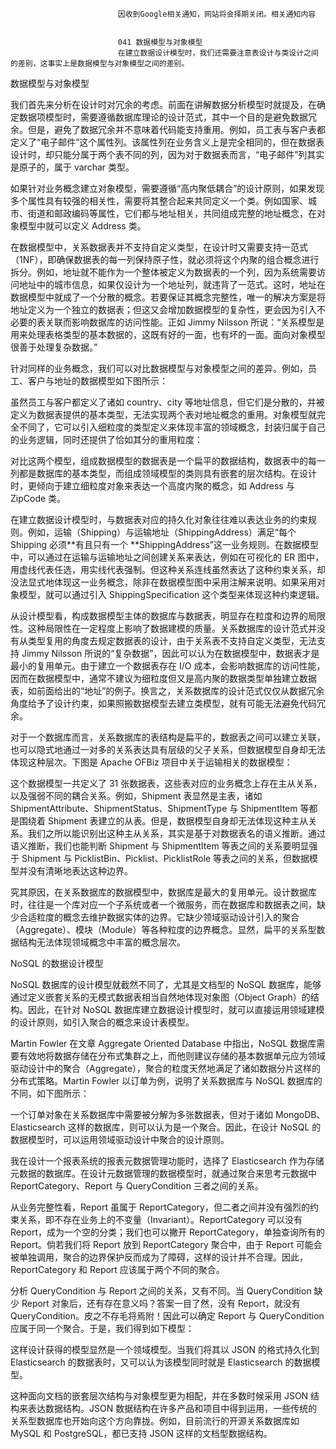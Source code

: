 
                            
                            因收到Google相关通知，网站将会择期关闭。相关通知内容
                            
                            
                            041 数据模型与对象模型
                            在建立数据设计模型时，我们还需要注意表设计与类设计之间的差别，这事实上是数据模型与对象模型之间的差别。

数据模型与对象模型

我们首先来分析在设计时对冗余的考虑。前面在讲解数据分析模型时就提及，在确定数据项模型时，需要遵循数据库理论的设计范式，其中一个目的是避免数据冗余。但是，避免了数据冗余并不意味着代码能支持重用。例如，员工表与客户表都定义了“电子邮件”这个属性列。该属性列在业务含义上是完全相同的，但在数据表设计时，却只能分属于两个表不同的列，因为对于数据表而言，“电子邮件”列其实是原子的，属于 varchar 类型。

如果针对业务概念建立对象模型，需要遵循“高内聚低耦合”的设计原则，如果发现多个属性具有较强的相关性，需要将其整合起来共同定义一个类。例如国家、城市、街道和邮政编码等属性，它们都与地址相关，共同组成完整的地址概念，在对象模型中就可以定义 Address 类。

在数据模型中，关系数据表并不支持自定义类型，在设计时又需要支持一范式（1NF），即确保数据表的每一列保持原子性，就必须将这个内聚的组合概念进行拆分。例如，地址就不能作为一个整体被定义为数据表的一个列，因为系统需要访问地址中的城市信息，如果仅设计为一个地址列，就违背了一范式。这时，地址在数据模型中就成了一个分散的概念。若要保证其概念完整性，唯一的解决方案是将地址定义为一个独立的数据表；但这又会增加数据模型的复杂性，更会因为引入不必要的表关联而影响数据库的访问性能。正如 Jimmy Nilsson 所说：“关系模型是用来处理表格类型的基本数据的，这既有好的一面，也有坏的一面。面向对象模型很善于处理复杂数据。”

针对同样的业务概念，我们可以对比数据模型与对象模型之间的差异。例如，员工、客户与地址的数据模型如下图所示：



虽然员工与客户都定义了诸如 country、city 等地址信息，但它们是分散的，并被定义为数据表提供的基本类型，无法实现两个表对地址概念的重用。对象模型就完全不同了，它可以引入细粒度的类型定义来体现丰富的领域概念，封装归属于自己的业务逻辑，同时还提供了恰如其分的重用粒度：



对比这两个模型，组成数据模型的数据表是一个扁平的数据结构，数据表中的每一列都是数据库的基本类型，而组成领域模型的类则具有嵌套的层次结构。在设计时，更倾向于建立细粒度对象来表达一个高度内聚的概念，如 Address 与 ZipCode 类。

在建立数据设计模型时，与数据表对应的持久化对象往往难以表达业务的约束规则。例如，运输（Shipping）与运输地址（ShippingAddress）满足“每个 Shipping 必须**有且只有一个 **ShippingAddress”这一业务规则。在数据模型中，可以通过在运输与运输地址之间创建关系来表达，例如在可视化的 ER 图中，用虚线代表任选，用实线代表强制。但这种关系连线虽然表达了这种约束关系，却没法显式地体现这一业务概念，除非在数据模型图中采用注解来说明。如果采用对象模型，就可以通过引入 ShippingSpecification 这个类型来体现这种约束逻辑。

从设计模型看，构成数据模型主体的数据库与数据表，明显存在粒度和边界的局限性。这种局限性在一定程度上影响了数据建模的质量。关系数据库的设计范式并没有从类型复用的角度去规定数据表的设计，由于关系表不支持自定义类型，无法支持 Jimmy Nilsson 所说的“复杂数据”，因此可以认为在数据模型中，数据表才是最小的复用单元。由于建立一个数据表存在 I/O 成本，会影响数据库的访问性能，因而在数据模型中，通常不建议为细粒度但又是高内聚的数据类型单独建立数据表，如前面给出的“地址”的例子。换言之，关系数据库的设计范式仅仅从数据冗余角度给予了设计约束，如果照搬数据模型去建立类模型，就有可能无法避免代码冗余。

对于一个数据库而言，关系数据库的表结构是扁平的，数据表之间可以建立关联，也可以隐式地通过一对多的关系表达具有层级的父子关系，但数据模型自身却无法体现这种层次。下图是 Apache OFBiz 项目中关于运输相关的数据模型：



这个数据模型一共定义了 31 张数据表，这些表对应的业务概念上存在主从关系，以及强弱不同的耦合关系。例如，Shipment 表显然是主表，诸如 ShipmentAttribute、ShipmentStatus、ShipmentType 与 ShipmentItem 等都是围绕着 Shipment 表建立的从表。但是，数据模型自身却无法体现这种主从关系。我们之所以能识别出这种主从关系，其实是基于对数据表名的语义推断。通过语义推断，我们也能判断 Shipment 与 ShipmentItem 等表之间的关系要明显强于 Shipment 与 PicklistBin、Picklist、PicklistRole 等表之间的关系，但数据模型并没有清晰地表达这种边界。

究其原因，在关系数据库的数据模型中，数据库是最大的复用单元。设计数据库时，往往是一个库对应一个子系统或者一个微服务，而在数据库和数据表之间，缺少合适粒度的概念去维护数据实体的边界。它缺少领域驱动设计引入的聚合（Aggregate）、模块（Module）等各种粒度的边界概念。显然，扁平的关系型数据结构无法体现领域概念中丰富的概念层次。

NoSQL 的数据设计模型

NoSQL 数据库的设计模型就截然不同了，尤其是文档型的 NoSQL 数据库，能够通过定义嵌套关系的无模式数据表相当自然地体现对象图（Object Graph）的结构。因此，在针对 NoSQL 数据库建立数据设计模型时，就可以直接运用领域建模的设计原则，如引入聚合的概念来设计表模型。

Martin Fowler 在文章 Aggregate Oriented Database 中指出，NoSQL 数据库需要有效地将数据存储在分布式集群之上，而他则建议存储的基本数据单元应为领域驱动设计中的聚合（Aggregate），聚合的粒度天然地满足了诸如数据分片这样的分布式策略。Martin Fowler 以订单为例，说明了关系数据库与 NoSQL 数据库的不同，如下图所示：



一个订单对象在关系数据库中需要被分解为多张数据表，但对于诸如 MongoDB、Elasticsearch 这样的数据库，则可以认为是一个聚合。因此，在设计 NoSQL 的数据模型时，可以运用领域驱动设计中聚合的设计原则。

我在设计一个报表系统的报表元数据管理功能时，选择了 Elasticsearch 作为存储元数据的数据库。在设计元数据管理的数据模型时，就通过聚合来思考元数据中 ReportCategory、Report 与 QueryCondition 三者之间的关系。

从业务完整性看，Report 虽属于 ReportCategory，但二者之间并没有强烈的约束关系，即不存在业务上的不变量（Invariant）。ReportCategory 可以没有 Report，成为一个空的分类；我们也可以撇开 ReportCategory，单独查询所有的 Report。倘若我们将 Report 放到 ReportCategory 聚合中，由于 Report 可能会被单独调用，聚合的边界保护反而成为了障碍，这样的设计并不合理。因此，ReportCategory 和 Report 应该属于两个不同的聚合。

分析 QueryCondition 与 Report 之间的关系，又有不同。当 QueryCondition 缺少 Report 对象后，还有存在意义吗？答案一目了然，没有 Report，就没有 QueryCondition。皮之不存毛将焉附！因此可以确定 Report 与 QueryCondition 应属于同一个聚合。于是，我们得到如下模型：



这样设计获得的模型显然是一个领域模型。当我们将其以 JSON 的格式持久化到 Elasticsearch 的数据表时，又可以认为该模型同时就是 Elasticsearch 的数据模型。

这种面向文档的嵌套层次结构与对象模型更为相配，并在多数时候采用 JSON 结构来表达数据结构。JSON 数据结构在许多产品和项目中得到运用，一些传统的关系型数据库也开始向这个方向靠拢。例如，目前流行的开源关系数据库如 MySQL 和 PostgreSQL，都已支持 JSON 这样的文档型数据结构。

                        
                        
                            